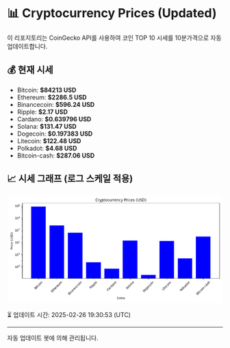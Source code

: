 
# 📊 Cryptocurrency Prices (Updated)

이 리포지토리는 CoinGecko API를 사용하여 코인 TOP 10 시세를 10분가격으로 자동 업데이트합니다.

## 💰 현재 시세
- Bitcoin: **$84213 USD**
- Ethereum: **$2286.5 USD**
- Binancecoin: **$596.24 USD**
- Ripple: **$2.17 USD**
- Cardano: **$0.639796 USD**
- Solana: **$131.47 USD**
- Dogecoin: **$0.197383 USD**
- Litecoin: **$122.48 USD**
- Polkadot: **$4.68 USD**
- Bitcoin-cash: **$287.06 USD**

## 📈 시세 그래프 (로그 스케일 적용)
![Crypto Prices](crypto_prices.png)

⏳ 업데이트 시간: 2025-02-26 19:30:53 (UTC)

---
자동 업데이트 봇에 의해 관리됩니다.
